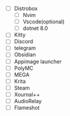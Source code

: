 - [ ] Distrobox
	- [ ] Nvim
	- [ ] Vscode(optional)
	- [ ] dotnet 8.0
- [ ] Kitty
- [ ] Discord
- [ ] telegram
- [ ] Obsidian
- [ ] Appimage launcher
- [ ] PolyMC
- [ ] MEGA
- [ ] Krita
- [ ] Steam
- [ ] Xournal++
- [ ] AudioRelay
- [ ] Flameshot
